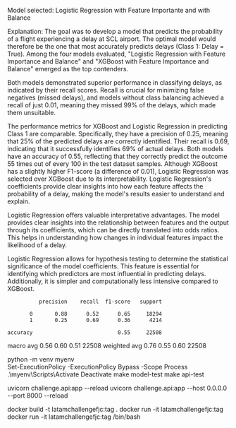 Model selected: Logistic Regression with Feature Importante and with Balance

Explanation:
The goal was to develop a model that predicts the probability of a flight experiencing a delay at SCL airport. The optimal model would therefore be the one that most accurately predicts delays (Class 1: Delay = True). Among the four models evaluated, "Logistic Regression with Feature Importance and Balance" and "XGBoost with Feature Importance and Balance" emerged as the top contenders.

Both models demonstrated superior performance in classifying delays, as indicated by their recall scores. Recall is crucial for minimizing false negatives (missed delays), and models without class balancing achieved a recall of just 0.01, meaning they missed 99% of the delays, which made them unsuitable.

The performance metrics for XGBoost and Logistic Regression in predicting Class 1 are comparable. Specifically, they have a precision of 0.25, meaning that 25% of the predicted delays are correctly identified. Their recall is 0.69, indicating that it successfully identifies 69% of actual delays. Both models have an accuracy of 0.55, reflecting that they correctly predict the outcome 55 times out of every 100 in the test dataset samples. Although XGBoost has a slightly higher F1-score (a difference of 0.01), Logistic Regression was selected over XGBoost due to its interpretability. Logistic Regression's coefficients provide clear insights into how each feature affects the probability of a delay, making the model's results easier to understand and explain.

Logistic Regression offers valuable interpretative advantages. The model provides clear insights into the relationship between features and the output through its coefficients, which can be directly translated into odds ratios. This helps in understanding how changes in individual features impact the likelihood of a delay.

Logistic Regression allows for hypothesis testing to determine the statistical significance of the model coefficients. This feature is essential for identifying which predictors are most influential in predicting delays. Additionally,  it is simpler and computationally less intensive compared to XGBoost.



              precision    recall  f1-score   support

           0       0.88      0.52      0.65     18294
           1       0.25      0.69      0.36      4214

    accuracy                           0.55     22508
   macro avg       0.56      0.60      0.51     22508
weighted avg       0.76      0.55      0.60     22508




python -m venv myenv  
Set-ExecutionPolicy -ExecutionPolicy Bypass -Scope Process
.\myenv\Scripts\Activate
Deactivate
make model-test
make api-test

uvicorn challenge.api:app --reload
uvicorn challenge.api:app --host 0.0.0.0 --port 8000 --reload


docker build -t latamchallengefjc:tag .
docker run -it latamchallengefjc:tag
docker run -it latamchallengefjc:tag /bin/bash
